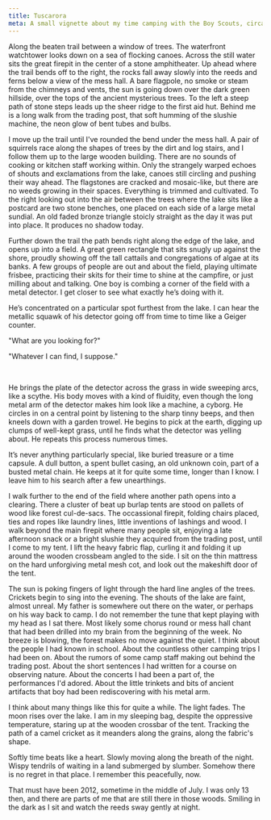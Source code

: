 ```yaml
---
title: Tuscarora
meta: A small vignette about my time camping with the Boy Scouts, circa 2012.
---
```


Along the beaten trail between a window of trees. The waterfront watchtower looks down on a sea of flocking canoes. Across the still water sits the great firepit in the center of a stone amphitheater. Up ahead where the trail bends off to the right, the rocks fall away slowly into the reeds and ferns below a view of the mess hall. A bare flagpole, no smoke or steam from the chimneys and vents, the sun is going down over the dark green hillside, over the tops of the ancient mysterious trees. To the left a steep path of stone steps leads up the sheer ridge to the first aid hut. Behind me is a long walk from the trading post, that soft humming of the slushie machine, the neon glow of bent tubes and bulbs.
<br>

I move up the trail until I've rounded the bend under the mess hall. A pair of squirrels race along the shapes of trees by the dirt and log stairs, and I follow them up to the large wooden building. There are no sounds of cooking or kitchen staff working within. Only the strangely warped echoes of shouts and exclamations from the lake, canoes still circling and pushing their way ahead.  The flagstones are cracked and mosaic-like, but there are no weeds growing in their spaces. Everything is trimmed and cultivated. To the right looking out into the air between the trees where the lake sits like a postcard are two stone benches, one placed on each side of a large metal sundial. An old faded bronze triangle stoicly straight as the day it was put into place. It produces no shadow today.
<br>

Further down the trail the path bends right along the edge of the lake, and opens up into a field. A great green rectangle that sits snugly up against the shore, proudly showing off the tall cattails and congregations of algae at its banks. A few groups of people are out and about the field, playing ultimate frisbee, practicing their skits for their time to shine at the campfire, or just milling about and talking. One boy is combing a corner of the field with a metal detector. I get closer to see what exactly he’s doing with it.
<br>

He’s concentrated on a particular spot furthest from the lake. I can hear the metallic squawk of his detector going off from time to time like a Geiger counter.
<br>

<div class="block-quote">
"What are you looking for?"

"Whatever I can find, I suppose."
</div>
<br>

He brings the plate of the detector across the grass in wide sweeping arcs, like a scythe. His body moves with a kind of fluidity, even though the long metal arm of the detector makes him look like a machine, a cyborg. He circles in on a central point by listening to the sharp tinny beeps, and then kneels down with a garden trowel. He begins to pick at the earth, digging up clumps of well-kept grass, until he finds what the detector was yelling about. He repeats this process numerous times.
<br>

It’s never anything particularly special, like buried treasure or a time capsule. A dull button, a spent bullet casing, an old unknown coin, part of a busted metal chain. He keeps at it for quite some time, longer than I know. I leave him to his search after a few unearthings.
<br>

I walk further to the end of the field where another path opens into a clearing.  There a cluster of beat up burlap tents are stood on pallets of wood like forest cul-de-sacs. The occassional firepit, folding chairs placed, ties and ropes like laundry lines, little inventions of lashings and wood. I walk beyond the main firepit where many people sit, enjoying a late afternoon snack or a bright slushie they acquired from the trading post, until I come to my tent. I lift the heavy fabric flap, curling it and folding it up around the wooden crossbeam angled to the side. I sit on the thin mattress on the hard unforgiving metal mesh cot, and look out the makeshift door of the tent.
<br>

The sun is poking fingers of light through the hard line angles of the trees.  Crickets begin to sing into the evening. The shouts of the lake are faint, almost unreal. My father is somewhere out there on the water, or perhaps on his way back to camp. I do not remember the tune that kept playing with my head as I sat there. Most likely some chorus round or mess hall chant that had been drilled into my brain from the beginning of the week. No breeze is blowing, the forest makes no move against the quiet. I think about the people I had known in school. About the countless other camping trips I had been on. About the rumors of some camp staff making out behind the trading post. About the short sentences I had written for a course on observing nature. About the concerts I had been a part of, the performances I'd adored. About the little trinkets and bits of ancient artifacts that boy had been rediscovering with his metal arm.
<br>

I think about many things like this for quite a while. The light fades. The moon rises over the lake. I am in my sleeping bag, despite the oppressive temperature, staring up at the wooden crossbar of the tent. Tracking the path of a camel cricket as it meanders along the grains, along the fabric's shape.
<br>

Softly time beats like a heart. Slowly moving along the breath of the night.  Wispy tendrils of waiting in a land submerged by slumber. Somehow there is no regret in that place. I remember this peacefully, now.
<br>

That must have been 2012, sometime in the middle of July. I was only 13 then, and there are parts of me that are still there in those woods. Smiling in the dark as I sit and watch the reeds sway gently at night.
